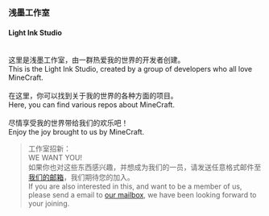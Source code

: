### 浅墨工作室
#### Light Ink Studio
\
这里是浅墨工作室，由一群热爱我的世界的开发者创建。\
This is the Light Ink Studio, created by a group of developers who all love MineCraft.\
\
在这里，你可以找到关于我的世界的各种方面的项目。\
Here, you can find various repos about MineCraft.\
\
尽情享受我的世界带给我们的欢乐吧！\
Enjoy the joy brought to us by MineCraft.

> 工作室招新：\
> WE WANT YOU!\
> 如果你也对这些东西感兴趣，并想成为我们的一员，请发送任意格式邮件至 [我们的邮箱](MournInkOfficial@outlook.com)，我们期待您的加入。\
> If you are also interested in this, and want to be a member of us, please send a email to [our mailbox](MournInkOfficial@outlook.com), we have been looking forward to your joining.

<!--

**Here are some ideas to get you started:**

🙋‍♀️ A short introduction - what is your organization all about?
🌈 Contribution guidelines - how can the community get involved?
👩‍💻 Useful resources - where can the community find your docs? Is there anything else the community should know?
🍿 Fun facts - what does your team eat for breakfast?
🧙 Remember, you can do mighty things with the power of [Markdown](https://docs.github.com/github/writing-on-github/getting-started-with-writing-and-formatting-on-github/basic-writing-and-formatting-syntax)
-->
